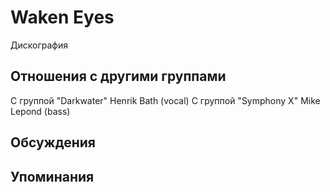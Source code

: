 # Waken Eyes

Дискография

## Отношения с другими группами

C группой "Darkwater" Henrik Bath (vocal)
C группой "Symphony X" Mike Lepond (bass)

## Обсуждения


## Упоминания

